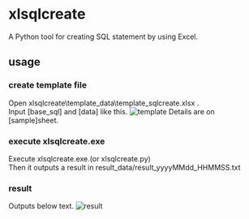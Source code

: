 # xlsqlcreate
A Python tool for creating SQL statement  by using Excel.

## usage
### create template file
Open xlsqlcreate\template_data\template_sqlcreate.xlsx .<br>
Input [base_sql] and [data] like this.
![template](https://user-images.githubusercontent.com/16853785/109762576-296bb400-7c34-11eb-8a1f-2d7ff6abf29b.jpg)
Details are on [sample]sheet.

### execute xlsqlcreate.exe
Execute xlsqlcreate.exe.(or xlsqlcreate.py)<br>
Then it outputs a result in result_data/result_yyyyMMdd_HHMMSS.txt

### result
Outputs below text.
![result](https://user-images.githubusercontent.com/16853785/109763078-e100c600-7c34-11eb-870f-ba82ddecda64.jpg)
